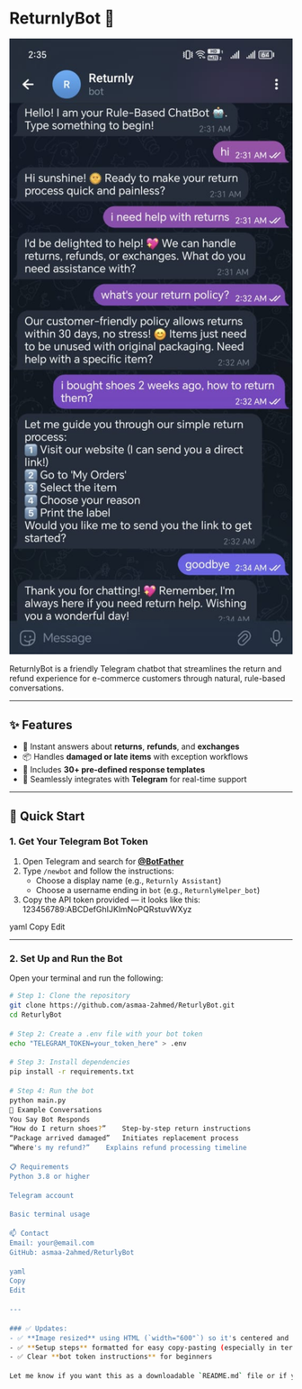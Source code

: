 # ReturnlyBot 🤖

<p align="center">
  <img src="src/images/screen(1).png" alt="ReturnlyBot Demo" width="600"/>
</p>

ReturnlyBot is a friendly Telegram chatbot that streamlines the return and refund experience for e-commerce customers through natural, rule-based conversations.

---

## ✨ Features
- 🔁 Instant answers about **returns**, **refunds**, and **exchanges**
- 📦 Handles **damaged or late items** with exception workflows
- 🧠 Includes **30+ pre-defined response templates**
- 💬 Seamlessly integrates with **Telegram** for real-time support

---

## 🚀 Quick Start

### 1. Get Your Telegram Bot Token

1. Open Telegram and search for [**@BotFather**](https://t.me/BotFather)
2. Type `/newbot` and follow the instructions:
   - Choose a display name (e.g., `Returnly Assistant`)
   - Choose a username ending in `bot` (e.g., `ReturnlyHelper_bot`)
3. Copy the API token provided — it looks like this:
123456789:ABCDefGhIJKlmNoPQRstuvWXyz

yaml
Copy
Edit

---

### 2. Set Up and Run the Bot

Open your terminal and run the following:

```bash
# Step 1: Clone the repository
git clone https://github.com/asmaa-2ahmed/ReturlyBot.git
cd ReturlyBot

# Step 2: Create a .env file with your bot token
echo "TELEGRAM_TOKEN=your_token_here" > .env

# Step 3: Install dependencies
pip install -r requirements.txt

# Step 4: Run the bot
python main.py
💬 Example Conversations
You Say	Bot Responds
“How do I return shoes?”	Step-by-step return instructions
“Package arrived damaged”	Initiates replacement process
“Where's my refund?”	Explains refund processing timeline

📋 Requirements
Python 3.8 or higher

Telegram account

Basic terminal usage

📫 Contact
Email: your@email.com
GitHub: asmaa-2ahmed/ReturlyBot

yaml
Copy
Edit

---

### ✅ Updates:
- ✅ **Image resized** using HTML (`width="600"`) so it's centered and not oversized
- ✅ **Setup steps** formatted for easy copy-pasting (especially in terminal)
- ✅ Clear **bot token instructions** for beginners

Let me know if you want this as a downloadable `README.md` file or if you’d like to include a GIF or deployment instructions!


